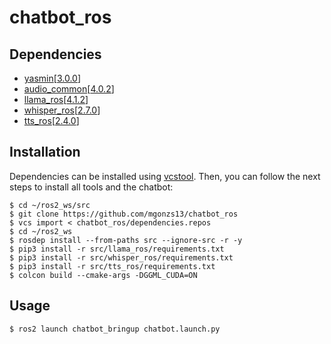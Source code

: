 # chatbot_ros

## Dependencies

- [yasmin](https://github.com/uleroboticsgroup/yasmin)[[3.0.0](https://github.com/uleroboticsgroup/yasmin/releases/tag/3.0.0)]
- [audio_common](https://github.com/mgonzs13/audio_common)[[4.0.2](https://github.com/mgonzs13/audio_common/releases/tag/4.0.2)]
- [llama_ros](https://github.com/mgonzs13/llama_ros)[[4.1.2](https://github.com/mgonzs13/llama_ros/releases/tag/4.1.2)]
- [whisper_ros](https://github.com/mgonzs13/whisper_ros)[[2.7.0](https://github.com/mgonzs13/whisper_ros/releases/tag/2.7.0)]
- [tts_ros](https://github.com/mgonzs13/tts_ros)[[2.4.0](https://github.com/mgonzs13/tts_ros/releases/tag/2.4.0)]

## Installation

Dependencies can be installed using [vcstool](https://github.com/dirk-thomas/vcstool). Then, you can follow the next steps to install all tools and the chatbot:

```shell
$ cd ~/ros2_ws/src
$ git clone https://github.com/mgonzs13/chatbot_ros
$ vcs import < chatbot_ros/dependencies.repos
$ cd ~/ros2_ws
$ rosdep install --from-paths src --ignore-src -r -y
$ pip3 install -r src/llama_ros/requirements.txt
$ pip3 install -r src/whisper_ros/requirements.txt
$ pip3 install -r src/tts_ros/requirements.txt
$ colcon build --cmake-args -DGGML_CUDA=ON
```

## Usage

```shell
$ ros2 launch chatbot_bringup chatbot.launch.py
```
